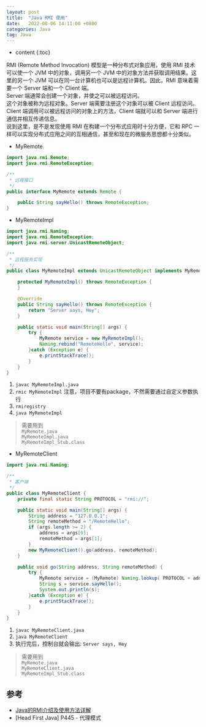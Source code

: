 ```yaml
---
layout: post
title:  "Java RMI 使用"
date:   2022-08-06 14:11:00 +0800
categories: Java
tag: Java
---
```


* content
{:toc}

RMI (Remote Method Invocation) 模型是一种分布式对象应用，使用 RMI 技术可以使一个 JVM 中的对象，调用另一个 JVM 中的对象方法并获取调用结果。这里的另一个 JVM 可以在同一台计算机也可以是远程计算机。因此，RMI 意味着需要一个 Server 端和一个 Client 端。  
Server 端通常会创建一个对象，并使之可以被远程访问。  
这个对象被称为远程对象。Server 端需要注册这个对象可以被 Client 远程访问。  
Client 端调用可以被远程访问的对象上的方法，Client 端就可以和 Server 端进行通信并相互传递信息。  
说到这里，是不是发现使用 RMI 在构建一个分布式应用时十分方便，它和 RPC 一样可以实现分布式应用之间的互相通信，甚至和现在的微服务思想都十分类似。

* MyRemote

```java
import java.rmi.Remote;
import java.rmi.RemoteException;

/**
 * 远程接口
 */
public interface MyRemote extends Remote {

    public String sayHello() throws RemoteException;
}
```

* MyRemoteImpl

```java
import java.rmi.Naming;
import java.rmi.RemoteException;
import java.rmi.server.UnicastRemoteObject;

/**
 * 远程服务实现
 */
public class MyRemoteImpl extends UnicastRemoteObject implements MyRemote {

    protected MyRemoteImpl() throws RemoteException {
    }

    @Override
    public String sayHello() throws RemoteException {
        return "Server says, Hey";
    }

    public static void main(String[] args) {
        try {
            MyRemote service = new MyRemoteImpl();
            Naming.rebind("RemoteHello", service);
        }catch (Exception e) {
            e.printStackTrace();
        }
    }
}
```

1. `javac MyRemoteImpl.java`
2. `rmic MyRemoteImpl` 注意，项目不要有package，不然需要通过自定义参数执行
3. `rmiregistry`
4. `java MyRemoteImpl`

> 需要用到  
> `MyRemote.java`  
> `MyRemoteImpl.java`  
> `MyRemoteImpl_Stub.class`

* MyRemoteClient

```java
import java.rmi.Naming;

/**
 * 客户端
 */
public class MyRemoteClient {
    private final static String PROTOCOL = "rmi://";

    public static void main(String[] args) {
        String address = "127.0.0.1";
        String remoteMethod = "/RemoteHello";
        if (args.length >= 2) {
            address = args[0];
            remoteMethod = args[1];
        }
        new MyRemoteClient().go(address, remoteMethod);
    }

    public void go(String address, String remoteMethod) {
        try {
            MyRemote service = (MyRemote) Naming.lookup( PROTOCOL + address + remoteMethod );
            String s = service.sayHello();
            System.out.println(s);
        }catch (Exception e) {
            e.printStackTrace();
        }
    }
}
```

1. `javac MyRemoteClient.java`
2. `java MyRemoteClient`
3. 执行完后，控制台就会输出: `Server says, Hey`

> 需要用到  
> `MyRemote.java`  
> `MyRemoteClient.java`  
> `MyRemoteImpl_Stub.class`


## 参考

* [Java的RMI介绍及使用方法详解](https://m.w3cschool.cn/article/30445887.html)
* [Head First Java] P445 - 代理模式